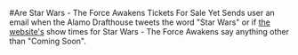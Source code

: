#Are Star Wars - The Force Awakens Tickets For Sale Yet
Sends user an email when the Alamo Drafthouse tweets the word "Star Wars" or if [the website's](https://drafthouse.com/show/star-wars-the-force-awakens) show times for Star Wars - The Force Awakens say anything other than "Coming Soon".